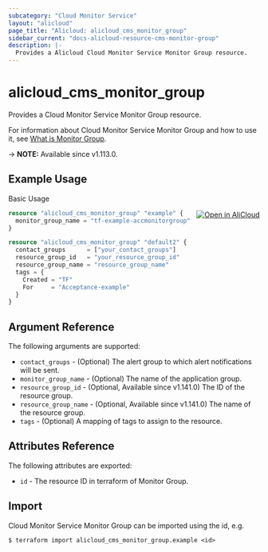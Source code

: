 ```yaml
---
subcategory: "Cloud Monitor Service"
layout: "alicloud"
page_title: "Alicloud: alicloud_cms_monitor_group"
sidebar_current: "docs-alicloud-resource-cms-monitor-group"
description: |-
  Provides a Alicloud Cloud Monitor Service Monitor Group resource.
---
```


# alicloud_cms_monitor_group

Provides a Cloud Monitor Service Monitor Group resource.

For information about Cloud Monitor Service Monitor Group and how to use it, see [What is Monitor Group](https://www.alibabacloud.com/help/en/cloudmonitor/latest/createmonitorgroup).

-> **NOTE:** Available since v1.113.0.

## Example Usage
<div class="oics-button" style="float: right;margin: 0 0 -40px 0;">
  <a href="https://api.aliyun.com/api-tools/terraform?resource=alicloud_cms_monitor_group&exampleId=6fbe8f1f-da7d-050f-d49c-b036c8707a64af17a6e3&activeTab=example&spm=docs.r.cms_monitor_group.0.6fbe8f1fda" target="_blank">
    <img alt="Open in AliCloud" src="https://img.alicdn.com/imgextra/i1/O1CN01hjjqXv1uYUlY56FyX_!!6000000006049-55-tps-254-36.svg" style="max-height: 44px; margin: 32px auto; max-width: 100%;">
  </a>
</div>

Basic Usage

```terraform
resource "alicloud_cms_monitor_group" "example" {
  monitor_group_name = "tf-example-accmonitorgroup"
}

resource "alicloud_cms_monitor_group" "default2" {
  contact_groups      = ["your_contact_groups"]
  resource_group_id   = "your_resource_group_id"
  resource_group_name = "resource_group_name"
  tags = {
    Created = "TF"
    For     = "Acceptance-example"
  }
}
```

## Argument Reference

The following arguments are supported:

* `contact_groups` - (Optional) The alert group to which alert notifications will be sent.
* `monitor_group_name` - (Optional) The name of the application group.
* `resource_group_id` - (Optional, Available since v1.141.0) The ID of the resource group.
* `resource_group_name` - (Optional, Available since v1.141.0) The name of the resource group.
* `tags` - (Optional) A mapping of tags to assign to the resource.

## Attributes Reference

The following attributes are exported:

* `id` - The resource ID in terraform of Monitor Group.

## Import

Cloud Monitor Service Monitor Group can be imported using the id, e.g.

```shell
$ terraform import alicloud_cms_monitor_group.example <id>
```
